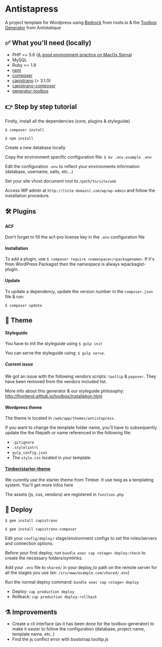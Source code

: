 # Antistapress
A project template for Wordpress using [Bedrock](https://github.com/roots/bedrock) from roots.io & the [Toolbox Generator](https://github.com/frontend/generator-toolbox) from Antistatique

## ✅ What you'll need (locally)
- PHP >= 5.6 ([A good environment practice on MacOs Sierra](https://getgrav.org/blog/macos-sierra-apache-multiple-php-versions))
- MySQL
- Ruby >= 1.9
- [npm](https://nodejs.org/en/download/)
- [composer](https://getcomposer.org/doc/00-intro.md#installation-linux-unix-osx)
- [capistrano](https://github.com/capistrano/capistrano) (> 3.1.0)
- [capistrano-composer](https://github.com/capistrano/composer)
- [generator-toolbox](https://github.com/frontend/generator-toolbox)

## 👉 Step by step tutorial

Firstly, install all the dependencies (core, plugins & styleguide)

`$ composer install`

`$ npm install`

Create a new database locally

Copy the environment specific configuration file: `$ mv .env.example .env`

Edit the configuration `.env` to reflect your environments information (database, username, salts, etc...)

Set your site vhost document root to `/path/to/site/web`

Access WP admin at `http://[site-domain].com/wp/wp-admin` and follow the installation procedure.

## 🛠 Plugins
#### ACF 
Don't forget to fill the acf-pro license key in the `.env` configuration file

#### Installation
To add a plugin, use `$ composer require <namespace>/<packagename>`. 
If it's from WordPress Packagist then the namespace is always wpackagist-plugin.

#### Update
To update a dependency, update the version number in the `composer.json` file & run:

`$ composer update`

## 💄 Theme

#### Styleguide
You have to init the styleguide using
`$ gulp init`

You can serve the styleguide using:
`$ gulp serve`.

##### Current issue

We got an issue with the following vendors scripts: `tooltip` & `popover`. They have been removed from the vendors included list.

More info about this generator & our styleguide philosophy: http://frontend.github.io/toolbox/installation.html

#### Wordpress theme
The theme is located in `/web/app/themes/antistapress`.

If you want to change the template folder name, you'll have to subsequently update the the filepath or name referenced in the following file:
- `.gitignore`
- `.stylelintrc`
- `gulp_config.json`
- The `style.css` located in your template.

#### [Timber/starter-theme](https://github.com/timber/starter-theme)
We curently use the starter theme from Timber. It use twig as a templating system. You'll get more infos here 

The assets (js, css, vendors) are registered in `function.php`


## 🚀 Deploy 
`$ gem install capistrano`

`$ gem install capistrano-composer`

Edit your `config/deploy/` stage/environment configs to set the roles/servers and connection options.

Before your first deploy, run `bundle exec cap <stage> deploy:check` to create the necessary folders/symlinks.

Add your `.env` file to `shared/` in your deploy_to path on the remote server for all the stages you use (ex: `/srv/www/example.com/shared/.env`)

Run the normal deploy command: `bundle exec cap <stage> deploy`

* Deploy: `cap production deploy`
* Rollback: `cap production deploy:rollback`

## ⚗ Improvements 
- Create a cli interface (as it has been done for the toolbox-generator) to make it easier to follow the configuration (database, project name, template name, etc..)
- Find the js conflict error with bootstrap.tooltip.js 
